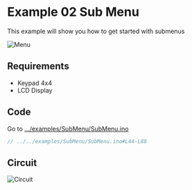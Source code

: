 # Example 02 Sub Menu

This example will show you how to get started with submenus

![Menu](https://i.imgur.com/8jALlOH.gif)

## Requirements

- Keypad 4x4
- LCD Display

## Code

Go to [.../examples/SubMenu/SubMenu.ino](https://github.com/forntoh/LcdMenu/tree/master/examples/SubMenu/SubMenu.ino)

```cpp
// ../../examples/SubMenu/SubMenu.ino#L44-L88
```

## Circuit

<img src="{{ site.baseurl }}/assets/img/circuit.png" alt="Circuit">
